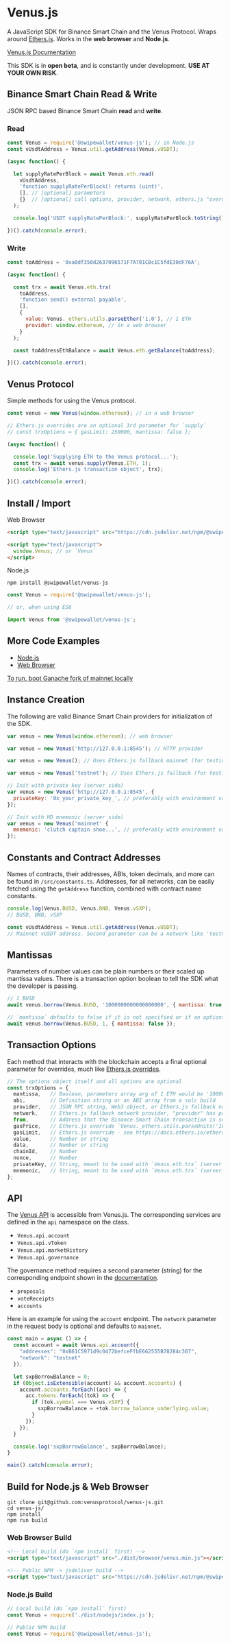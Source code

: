 # Venus.js

A JavaScript SDK for Binance Smart Chain and the Venus Protocol. Wraps around [Ethers.js](https://github.com/ethers-io/ethers.js/). Works in the **web browser** and **Node.js**.

[Venus.js Documentation](https://docs.venus.io/docs/venus-js)

This SDK is in **open beta**, and is constantly under development. **USE AT YOUR OWN RISK**.

## Binance Smart Chain Read & Write

JSON RPC based Binance Smart Chain **read** and **write**.

### Read

```js
const Venus = require('@swipewallet/venus-js'); // in Node.js
const vUsdtAddress = Venus.util.getAddress(Venus.vUSDT);

(async function() {

  let supplyRatePerBlock = await Venus.eth.read(
    vUsdtAddress,
    'function supplyRatePerBlock() returns (uint)',
    [], // [optional] parameters
    {}  // [optional] call options, provider, network, ethers.js "overrides"
  );

  console.log('USDT supplyRatePerBlock:', supplyRatePerBlock.toString());

})().catch(console.error);
```

### Write

```js
const toAddress = '0xa0df350d2637096571F7A701CBc1C5fdE30dF76A';

(async function() {

  const trx = await Venus.eth.trx(
    toAddress,
    'function send() external payable',
    [],
    {
      value: Venus._ethers.utils.parseEther('1.0'), // 1 ETH
      provider: window.ethereum, // in a web browser
    }
  );

  const toAddressEthBalance = await Venus.eth.getBalance(toAddress);

})().catch(console.error);
```

## Venus Protocol

Simple methods for using the Venus protocol.

```js
const venus = new Venus(window.ethereum); // in a web browser

// Ethers.js overrides are an optional 3rd parameter for `supply`
// const trxOptions = { gasLimit: 250000, mantissa: false };

(async function() {

  console.log('Supplying ETH to the Venus protocol...');
  const trx = await venus.supply(Venus.ETH, 1);
  console.log('Ethers.js transaction object', trx);

})().catch(console.error);
```

## Install / Import

Web Browser

```html
<script type="text/javascript" src="https://cdn.jsdelivr.net/npm/@swipewallet/venus-js@latest/dist/browser/venus.min.js"></script>

<script type="text/javascript">
  window.Venus; // or `Venus`
</script>
```

Node.js

```
npm install @swipewallet/venus-js
```

```js
const Venus = require('@swipewallet/venus-js');

// or, when using ES6

import Venus from '@swipewallet/venus-js';
```

## More Code Examples

- [Node.js](https://github.com/venusprotocol/venus-js/tree/master/examples)
- [Web Browser](https://github.com/venusprotocol/venus-js/examples/web/)

[To run, boot Ganache fork of mainnet locally](https://github.com/venusprotocol/venus-js/tree/master/examples)

## Instance Creation

The following are valid Binance Smart Chain providers for initialization of the SDK.

```js
var venus = new Venus(window.ethereum); // web browser

var venus = new Venus('http://127.0.0.1:8545'); // HTTP provider

var venus = new Venus(); // Uses Ethers.js fallback mainnet (for testing only)

var venus = new Venus('testnet'); // Uses Ethers.js fallback (for testing only)

// Init with private key (server side)
var venus = new Venus('http://127.0.0.1:8545', {
  privateKey: '0x_your_private_key_', // preferably with environment variable
});

// Init with HD mnemonic (server side)
var venus = new Venus('mainnet' {
  mnemonic: 'clutch captain shoe...', // preferably with environment variable
});
```

## Constants and Contract Addresses

Names of contracts, their addresses, ABIs, token decimals, and more can be found in `/src/constants.ts`. Addresses, for all networks, can be easily fetched using the `getAddress` function, combined with contract name constants.

```js
console.log(Venus.BUSD, Venus.BNB, Venus.vSXP);
// BUSD, BNB, vSXP

const vUsdtAddress = Venus.util.getAddress(Venus.vUSDT);
// Mainnet vUSDT address. Second parameter can be a network like 'testnet'.
```

## Mantissas

Parameters of number values can be plain numbers or their scaled up mantissa values. There is a transaction option boolean to tell the SDK what the developer is passing.

```js
// 1 BUSD
await venus.borrow(Venus.BUSD, '1000000000000000000', { mantissa: true });

// `mantissa` defaults to false if it is not specified or if an options object is not passed
await venus.borrow(Venus.BUSD, 1, { mantissa: false });
```

## Transaction Options

Each method that interacts with the blockchain accepts a final optional parameter for overrides, much like [Ethers.js overrides](https://docs.ethers.io/ethers.js/v5-beta/api-contract.html#overrides).
```js
// The options object itself and all options are optional
const trxOptions = {
  mantissa,   // Boolean, parameters array arg of 1 ETH would be '1000000000000000000' (true) vs 1 (false)
  abi,        // Definition string or an ABI array from a solc build
  provider,   // JSON RPC string, Web3 object, or Ethers.js fallback network (string)
  network,    // Ethers.js fallback network provider, "provider" has precedence over "network"
  from,       // Address that the Binance Smart Chain transaction is send from
  gasPrice,   // Ethers.js override `Venus._ethers.utils.parseUnits('10.0', 'gwei')`
  gasLimit,   // Ethers.js override - see https://docs.ethers.io/ethers.js/v5-beta/api-contract.html#overrides
  value,      // Number or string
  data,       // Number or string
  chainId,    // Number
  nonce,      // Number
  privateKey, // String, meant to be used with `Venus.eth.trx` (server side)
  mnemonic,   // String, meant to be used with `Venus.eth.trx` (server side)
};
```

## API

The [Venus API](https://docs.venus.io/docs/api) is accessible from Venus.js. The corresponding services are defined in the `api` namespace on the class.

- `Venus.api.account`
- `Venus.api.vToken`
- `Venus.api.marketHistory`
- `Venus.api.governance`

The governance method requires a second parameter (string) for the corresponding endpoint shown in the [documentation](https://docs.venus.io/docs/api#GovernanceService).

- `proposals`
- `voteReceipts`
- `accounts`

Here is an example for using the `account` endpoint. The `network` parameter in the request body is optional and defaults to `mainnet`.

```js
const main = async () => {
  const account = await Venus.api.account({
    "addresses": "0xB61C5971d9c0472befceFfbE662555B78284c307",
    "network": "testnet"
  });

  let sxpBorrowBalance = 0;
  if (Object.isExtensible(account) && account.accounts) {
    account.accounts.forEach((acc) => {
      acc.tokens.forEach((tok) => {
        if (tok.symbol === Venus.vSXP) {
          sxpBorrowBalance = +tok.borrow_balance_underlying.value;
        }
      });
    });
  }

  console.log('sxpBorrowBalance', sxpBorrowBalance);
}

main().catch(console.error);
```

## Build for Node.js & Web Browser

```
git clone git@github.com:venusprotocol/venus-js.git
cd venus-js/
npm install
npm run build
```

### Web Browser Build
```html
<!-- Local build (do `npm install` first) -->
<script type="text/javascript" src="./dist/browser/venus.min.js"></script>

<!-- Public NPM -> jsdeliver build -->
<script type="text/javascript" src="https://cdn.jsdelivr.net/npm/@swipewallet/venus-js@latest/dist/browser/venus.min.js"></script>
```

### Node.js Build
```js
// Local build (do `npm install` first)
const Venus = require('./dist/nodejs/index.js');

// Public NPM build
const Venus = require('@swipewallet/venus-js');
```
